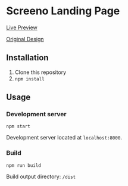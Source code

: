 # Screeno Landing Page

[Live Preview](https://alexandrlo.github.io/screeno-landing/)

[Original Design](https://www.figma.com/community/file/1083846628871703375)

## Installation

1. Clone this repository
2. `npm install`

## Usage

### Development server

```
npm start
```

Development server located at `localhost:8000`.

### Build

```
npm run build
```

Build output directory: `/dist`
